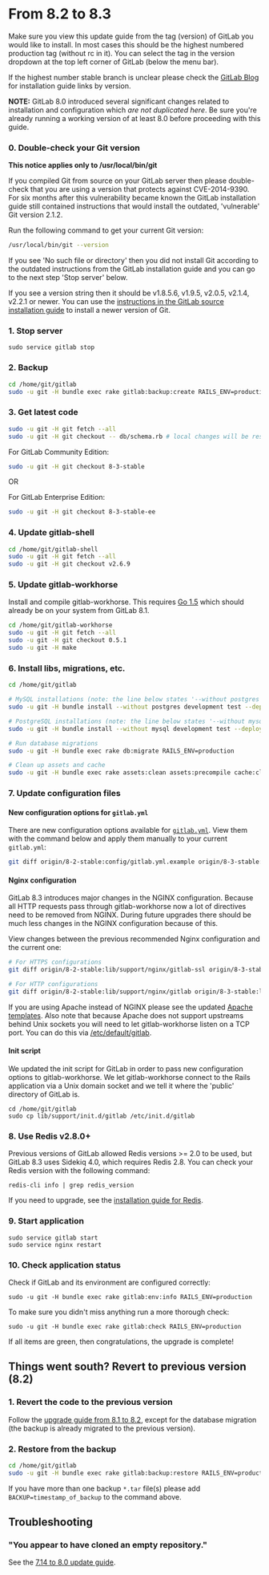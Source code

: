 # From 8.2 to 8.3

Make sure you view this update guide from the tag (version) of GitLab you would
like to install. In most cases this should be the highest numbered production
tag (without rc in it). You can select the tag in the version dropdown at the
top left corner of GitLab (below the menu bar).

If the highest number stable branch is unclear please check the
[GitLab Blog](https://about.gitlab.com/blog/archives.html) for installation
guide links by version.

**NOTE:** GitLab 8.0 introduced several significant changes related to
installation and configuration which *are not duplicated here*. Be sure you're
already running a working version of at least 8.0 before proceeding with this
guide.

### 0. Double-check your Git version

**This notice applies only to /usr/local/bin/git**

If you compiled Git from source on your GitLab server then please double-check
that you are using a version that protects against CVE-2014-9390. For six
months after this vulnerability became known the GitLab installation guide
still contained instructions that would install the outdated, 'vulnerable' Git
version 2.1.2.

Run the following command to get your current Git version:

```sh
/usr/local/bin/git --version
```

If you see 'No such file or directory' then you did not install Git according
to the outdated instructions from the GitLab installation guide and you can go
to the next step 'Stop server' below.

If you see a version string then it should be v1.8.5.6, v1.9.5, v2.0.5, v2.1.4,
v2.2.1 or newer. You can use the [instructions in the GitLab source installation
guide](https://gitlab.com/gitlab-org/gitlab-ce/blob/master/doc/install/installation.md#1-packages-dependencies)
to install a newer version of Git.

### 1. Stop server

    sudo service gitlab stop

### 2. Backup

```bash
cd /home/git/gitlab
sudo -u git -H bundle exec rake gitlab:backup:create RAILS_ENV=production
```

### 3. Get latest code

```bash
sudo -u git -H git fetch --all
sudo -u git -H git checkout -- db/schema.rb # local changes will be restored automatically
```

For GitLab Community Edition:

```bash
sudo -u git -H git checkout 8-3-stable
```

OR

For GitLab Enterprise Edition:

```bash
sudo -u git -H git checkout 8-3-stable-ee
```

### 4. Update gitlab-shell

```bash
cd /home/git/gitlab-shell
sudo -u git -H git fetch --all
sudo -u git -H git checkout v2.6.9
```

### 5. Update gitlab-workhorse

Install and compile gitlab-workhorse. This requires [Go 1.5](https://golang.org/dl)
which should already be on your system from GitLab 8.1.

```bash
cd /home/git/gitlab-workhorse
sudo -u git -H git fetch --all
sudo -u git -H git checkout 0.5.1
sudo -u git -H make
```

### 6. Install libs, migrations, etc.

```bash
cd /home/git/gitlab

# MySQL installations (note: the line below states '--without postgres')
sudo -u git -H bundle install --without postgres development test --deployment

# PostgreSQL installations (note: the line below states '--without mysql')
sudo -u git -H bundle install --without mysql development test --deployment

# Run database migrations
sudo -u git -H bundle exec rake db:migrate RAILS_ENV=production

# Clean up assets and cache
sudo -u git -H bundle exec rake assets:clean assets:precompile cache:clear RAILS_ENV=production

```

### 7. Update configuration files

#### New configuration options for `gitlab.yml`

There are new configuration options available for [`gitlab.yml`](config/gitlab.yml.example). View them with the command below and apply them manually to your current `gitlab.yml`:

```sh
git diff origin/8-2-stable:config/gitlab.yml.example origin/8-3-stable:config/gitlab.yml.example
```

#### Nginx configuration

GitLab 8.3 introduces major changes in the NGINX configuration.
Because all HTTP requests pass through gitlab-workhorse now a lot of
directives need to be removed from NGINX. During future upgrades there
should be much less changes in the NGINX configuration because of
this.

View changes between the previous recommended Nginx configuration and the
current one:

```sh
# For HTTPS configurations
git diff origin/8-2-stable:lib/support/nginx/gitlab-ssl origin/8-3-stable:lib/support/nginx/gitlab-ssl

# For HTTP configurations
git diff origin/8-2-stable:lib/support/nginx/gitlab origin/8-3-stable:lib/support/nginx/gitlab
```

If you are using Apache instead of NGINX please see the updated [Apache templates].
Also note that because Apache does not support upstreams behind Unix sockets you
will need to let gitlab-workhorse listen on a TCP port. You can do this
via [/etc/default/gitlab].

[Apache templates]: https://gitlab.com/gitlab-org/gitlab-recipes/tree/master/web-server/apache
[/etc/default/gitlab]: https://gitlab.com/gitlab-org/gitlab-ce/blob/8-3-stable/lib/support/init.d/gitlab.default.example#L34

#### Init script

We updated the init script for GitLab in order to pass new
configuration options to gitlab-workhorse. We let gitlab-workhorse
connect to the Rails application via a Unix domain socket and we tell
it where the 'public' directory of GitLab is.

```
cd /home/git/gitlab
sudo cp lib/support/init.d/gitlab /etc/init.d/gitlab
```

### 8. Use Redis v2.8.0+

Previous versions of GitLab allowed Redis versions >= 2.0 to be used, but
GitLab 8.3 uses Sidekiq 4.0, which requires Redis 2.8. You can check your Redis version
with the following command:

    redis-cli info | grep redis_version

If you need to upgrade, see the [installation guide for Redis](https://gitlab.com/gitlab-org/gitlab-ce/blob/8-3-stable/doc/install/installation.md#6-redis).

### 9. Start application

    sudo service gitlab start
    sudo service nginx restart

### 10. Check application status

Check if GitLab and its environment are configured correctly:

    sudo -u git -H bundle exec rake gitlab:env:info RAILS_ENV=production

To make sure you didn't miss anything run a more thorough check:

    sudo -u git -H bundle exec rake gitlab:check RAILS_ENV=production

If all items are green, then congratulations, the upgrade is complete!

## Things went south? Revert to previous version (8.2)

### 1. Revert the code to the previous version

Follow the [upgrade guide from 8.1 to 8.2](8.1-to-8.2.md), except for the
database migration (the backup is already migrated to the previous version).

### 2. Restore from the backup

```bash
cd /home/git/gitlab
sudo -u git -H bundle exec rake gitlab:backup:restore RAILS_ENV=production
```

If you have more than one backup `*.tar` file(s) please add `BACKUP=timestamp_of_backup` to the command above.

## Troubleshooting

### "You appear to have cloned an empty repository."

See the [7.14 to 8.0 update guide](7.14-to-8.0.md#troubleshooting).
